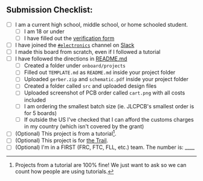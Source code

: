 ## Submission Checklist:

- [ ] I am a current high school, middle school, or home schooled student.
  - [ ] I am 18 or under
  - [ ] I have filled out the [verification form](https://airtable.com/app4Bs8Tjwvk5qcD4/pagxECjJZOgvKVnLd/form)
- [ ] I have joined the [`#electronics`](https://hackclub.slack.com/archives/C056AMWSFKJ) channel on [Slack](https://hackclub.com/slack/?event=onboard)
- [ ] I made this board from scratch, even if I followed a tutorial
- [ ] I have followed the directions in [README.md](https://github.com/hackclub/OnBoard/blob/main/README.md#getting-started)
  - [ ] Created a folder under `onboard/projects`
  - [ ] Filled out `TEMPLATE.md` as `README.md` inside your project folder
  - [ ] Uploaded `gerber.zip` and `schematic.pdf` inside your project folder
  - [ ] Created a folder called `src` and uploaded design files
  - [ ] Uploaded screenshot of PCB order called `cart.png` with all costs included
  - [ ] I am ordering the smallest batch size (ie. JLCPCB's smallest order is for 5 boards)
  - [ ] If outside the US I've checked that I can afford the customs charges in my country (which isn't covered by the grant)

- [ ] (Optional) This project is from a tutorial[^1].
- [ ] (Optional) This project is for [the Trail](https://trail.hackclub.com/).
- [ ] (Optional) I'm in a FIRST (FRC, FTC, FLL, etc.) team. The number is: ____

[^1]: Projects from a tutorial are 100% fine! We just want to ask so we can count how people are using tutorials.

<!-- -Submission- -->
